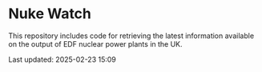 # Nuke Watch

This repository includes code for retrieving the latest information available on the output of EDF nuclear power plants in the UK.

Last updated: 2025-02-23 15:09